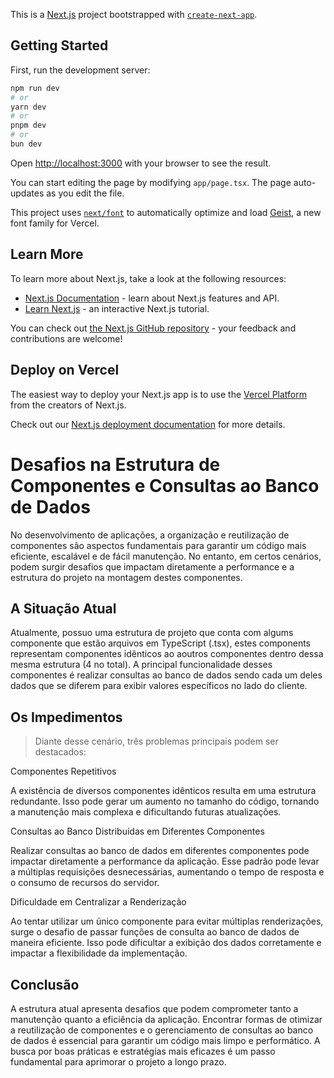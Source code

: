 This is a [Next.js](https://nextjs.org) project bootstrapped with [`create-next-app`](https://nextjs.org/docs/app/api-reference/cli/create-next-app).

## Getting Started

First, run the development server:

```bash
npm run dev
# or
yarn dev
# or
pnpm dev
# or
bun dev
```

Open [http://localhost:3000](http://localhost:3000) with your browser to see the result.

You can start editing the page by modifying `app/page.tsx`. The page auto-updates as you edit the file.

This project uses [`next/font`](https://nextjs.org/docs/app/building-your-application/optimizing/fonts) to automatically optimize and load [Geist](https://vercel.com/font), a new font family for Vercel.

## Learn More

To learn more about Next.js, take a look at the following resources:

- [Next.js Documentation](https://nextjs.org/docs) - learn about Next.js features and API.
- [Learn Next.js](https://nextjs.org/learn) - an interactive Next.js tutorial.

You can check out [the Next.js GitHub repository](https://github.com/vercel/next.js) - your feedback and contributions are welcome!

## Deploy on Vercel

The easiest way to deploy your Next.js app is to use the [Vercel Platform](https://vercel.com/new?utm_medium=default-template&filter=next.js&utm_source=create-next-app&utm_campaign=create-next-app-readme) from the creators of Next.js.

Check out our [Next.js deployment documentation](https://nextjs.org/docs/app/building-your-application/deploying) for more details.

# Desafios na Estrutura de Componentes e Consultas ao Banco de Dados

No desenvolvimento de aplicações, a organização e reutilização de componentes são aspectos fundamentais para garantir um código mais eficiente, escalável e de fácil manutenção. No entanto, em certos cenários, podem surgir desafios que impactam diretamente a performance e a estrutura do projeto na montagem destes componentes.

## A Situação Atual

Atualmente, possuo uma estrutura de projeto que conta com algums componente que estão arquivos em TypeScript (.tsx), estes components representam componentes idênticos ao aoutros componentes dentro dessa mesma estrutura (4 no total). A principal funcionalidade desses componentes é realizar consultas ao banco de dados sendo cada um deles dados que se diferem para exibir valores específicos no lado do cliente.

## Os Impedimentos

> Diante desse cenário, três problemas principais podem ser destacados:

Componentes Repetitivos

A existência de diversos componentes idênticos resulta em uma estrutura redundante. Isso pode gerar um aumento no tamanho do código, tornando a manutenção mais complexa e dificultando futuras atualizações.

Consultas ao Banco Distribuídas em Diferentes Componentes

Realizar consultas ao banco de dados em diferentes componentes pode impactar diretamente a performance da aplicação. Esse padrão pode levar a múltiplas requisições desnecessárias, aumentando o tempo de resposta e o consumo de recursos do servidor.

Dificuldade em Centralizar a Renderização

Ao tentar utilizar um único componente para evitar múltiplas renderizações, surge o desafio de passar funções de consulta ao banco de dados de maneira eficiente. Isso pode dificultar a exibição dos dados corretamente e impactar a flexibilidade da implementação.

## Conclusão

A estrutura atual apresenta desafios que podem comprometer tanto a manutenção quanto a eficiência da aplicação. Encontrar formas de otimizar a reutilização de componentes e o gerenciamento de consultas ao banco de dados é essencial para garantir um código mais limpo e performático. A busca por boas práticas e estratégias mais eficazes é um passo fundamental para aprimorar o projeto a longo prazo.
